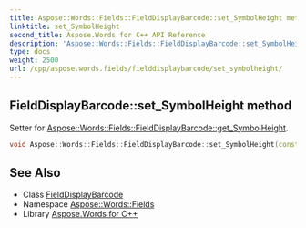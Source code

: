 ```yaml
---
title: Aspose::Words::Fields::FieldDisplayBarcode::set_SymbolHeight method
linktitle: set_SymbolHeight
second_title: Aspose.Words for C++ API Reference
description: 'Aspose::Words::Fields::FieldDisplayBarcode::set_SymbolHeight method. Setter for Aspose::Words::Fields::FieldDisplayBarcode::get_SymbolHeight in C++.'
type: docs
weight: 2500
url: /cpp/aspose.words.fields/fielddisplaybarcode/set_symbolheight/
---
```

## FieldDisplayBarcode::set_SymbolHeight method


Setter for [Aspose::Words::Fields::FieldDisplayBarcode::get_SymbolHeight](../get_symbolheight/).

```cpp
void Aspose::Words::Fields::FieldDisplayBarcode::set_SymbolHeight(const System::String &value)
```

## See Also

* Class [FieldDisplayBarcode](../)
* Namespace [Aspose::Words::Fields](../../)
* Library [Aspose.Words for C++](../../../)
